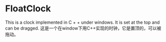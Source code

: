 # FloatClock
This is a clock implemented in C + + under windows. It is set at the top and can be dragged.
这是一个在window下用C++实现的时钟，它是置顶的，可以被拖动。
